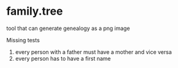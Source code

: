 # family.tree
tool that can generate genealogy as a png image

Missing tests
1. every person with a father must have a mother and vice versa
2. every person has to have a first name

